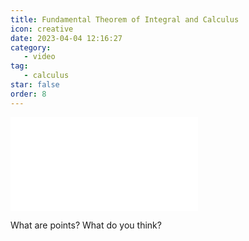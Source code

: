 ```yaml
---
title: Fundamental Theorem of Integral and Calculus
icon: creative
date: 2023-04-04 12:16:27
category:
   - video
tag:
   - calculus
star: false
order: 8
---
```



<div class="video-container">
   <iframe src="//player.bilibili.com/player.html?aid=654566675&bvid=BV1Fa4y1u741&cid=1082448732&page=1" scrolling="no" border="0" frameborder="no" framespacing="0" allowfullscreen=" true"> </iframe>
</div>

What are points? What do you think?
